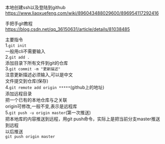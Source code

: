 本地创建ssh以及登陆到github  
https://www.liaoxuefeng.com/wiki/896043488029600/896954117292416  
  
  
手把手git教程  
https://blog.csdn.net/qq_36150631/article/details/81038485  
  
  
主要指令  
1.`git init`  
一般用cli不需要输入  
2.`git add .`  
添加目录下所有文件到git的仓库  
3.`git commit -m "更新描述"`  
注意更新描述必须输入,可以是中文  
文件提交到仓库(保存)  
4.`git remote add origin *****`(github上的地址)  
添加远程目录  
把一个已有的本地仓库与之关联  
origin可修改,一般不变,表示是远程库  
5.`git push -u origin master`(第一次推送)  
把本地库的内容推送到远程，用git push命令，实际上是把当前分支master推送到远程  
以后推送  
`git push origin master`  
